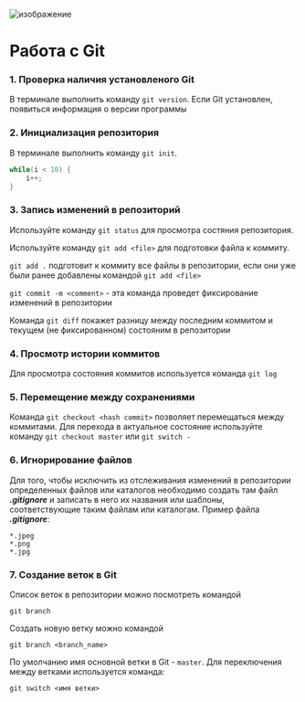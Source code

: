 ![изображение](git.jpeg)
# **Работа с Git**
### 1. Проверка наличия установленого Git
В терминале выполнить команду `git version`. Если Git установлен, появиться информация о версии программы
### 2. Инициализация репозитория 
В терминале выполнить команду `git init`.
```C++
while(i < 10) {
    i++;
}
```
### 3. Запись изменений в репозиторий
Используйте команду
`git status` для просмотра состяния репозитория. 

Используйте команду `git add <file>` для подготовки файла к коммиту.

`git add .` подготовит к коммиту все файлы в репозитории, если они уже были ранее добавлены командой `git add <file>`

`git commit -m <comment>` - эта команда проведет фиксирование изменений в репозитории

Команда `git diff` покажет разницу между последним коммитом и текущем (не фиксированном) состояним в репозитории 
### 4. Просмотр истории коммитов
Для просмотра состояния коммитов используется команда `git log`
### 5. Перемещение между сохранениями
Команда `git checkout <hash commit>` позволяет перемещаться между коммитами. Для перехода в актуальное состояние используйте команду `git checkout master` или `git switch -`
### 6. Игнорирование файлов
Для того, чтобы исключить из отслеживания изменений в репозитории определенных файлов или каталогов необходимо создать там файл ***.gitignore*** и записать в него их названия или шаблоны, соответствующие таким файлам или каталогам. Пример файла ***.gitignore***:
```
*.jpeg
*.png
*.jpg
```  
### 7. Создание веток в Git
Список веток в репозитории можно посмотреть командой 
```
git branch
```
Создать новую ветку можно командой 
```
git branch <branch_name>
``` 

По умолчанию имя основной ветки в Git - `master`. 
Для переключения между ветками используется команда:
```
git switch <имя ветки>
```